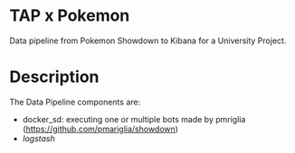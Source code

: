 # TAP x Pokemon
Data pipeline from Pokemon Showdown to Kibana for a University Project.

# Description
The Data Pipeline components are:

- docker_sd: executing one or multiple bots made by pmriglia (https://github.com/pmariglia/showdown)
- *logstash*
